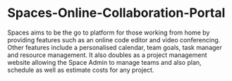 # Spaces-Online-Collaboration-Portal
Spaces aims to be the go to platform for those working from home by providing features such as an online code editor and video conferencing. Other features include a personalised calendar, team goals, task manager and resource management. It also doubles as a project management website allowing the Space Admin to manage teams and also plan, schedule as well as estimate costs for any project.
